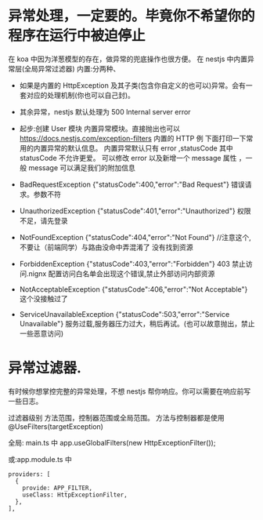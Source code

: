 # 异常处理，一定要的。毕竟你不希望你的程序在运行中被迫停止

在 koa 中因为洋葱模型的存在，做异常的兜底操作也很方便。
在 nestjs 中内置异常层(全局异常过滤器)
内置:分两种、

- 如果是内置的 HttpException 及其子类(包含你自定义的也可以)异常。会有一套对应的处理机制(你也可以自己封)。
- 其余异常，nestjs 默认处理为 500 Internal server error

- 起步:创建 User 模块
  内置异常模块。直接抛出也可以 https://docs.nestjs.com/exception-filters
  内置的 HTTP 例
  下面打印一下常用的内置异常的默认信息。 内置异常默认只有 error ,statusCode
  其中 statusCode 不允许更爱。 可以修改 error 以及新增一个 message 属性
  ，一般 message 可以满足我们的附加信息
- BadRequestException {"statusCode":400,"error":"Bad Request"} 错误请求。参数不符
- UnauthorizedException {"statusCode":401,"error":"Unauthorized"} 权限不足，请先登录
- NotFoundException {"statusCode":404,"error":"Not Found"} //注意这个,不要让（前端同学）与路由没命中弄混淆了 没有找到资源
- ForbiddenException {"statusCode":403,"error":"Forbidden"} 403 禁止访问.nignx 配置访问白名单会出现这个错误,禁止外部访问内部资源
- NotAcceptableException {"statusCode":406,"error":"Not Acceptable"} 这个没接触过了
- ServiceUnavailableException {"statusCode":503,"error":"Service Unavailable"} 服务过载,服务器压力过大，稍后再试。(也可以故意抛出，禁止一些恶意访问)

# 异常过滤器.

有时候你想掌控完整的异常处理，不想 nestjs 帮你响应。你可以需要在响应前写一些日志。

过滤器级别
方法范围，控制器范围或全局范围。
方法与控制器都是使用 @UseFilters(targetException)

全局: main.ts 中
app.useGlobalFilters(new HttpExceptionFilter());

或:app.module.ts 中

```
providers: [
  {
    provide: APP_FILTER,
    useClass: HttpExceptionFilter,
  },
],

```
